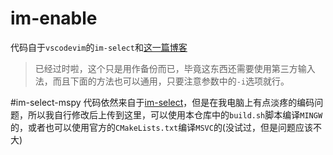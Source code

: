 # im-enable
代码自于`vscodevim`的`im-select`和[这一篇博客](https://blog.csdn.net/jjk26/article/details/127350273)
> 已经过时啦，这个只是用作备份而已，毕竟这东西还需要使用第三方输入法，而且下面的方法也可以通用，只要注意参数中的`-i`选项就行。

#im-select-mspy
代码依然来自于[im-select](https://github.com/daipeihust/im-select)，但是在我电脑上有点淡疼的编码问题，所以我自行修改后上传到这里，可以使用本仓库中的`build.sh`脚本编译`MINGW`的，或者也可以使用官方的`CMakeLists.txt`编译`MSVC`的(没试过，但是问题应该不大)
